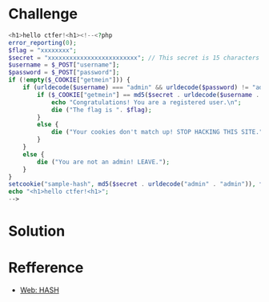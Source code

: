# Challenge
```php 
<h1>hello ctfer!<h1><!--<?php
error_reporting(0);
$flag = "xxxxxxxx";
$secret = "xxxxxxxxxxxxxxxxxxxxxxxxx"; // This secret is 15 characters long for security!
$username = $_POST["username"];
$password = $_POST["password"];
if (!empty($_COOKIE["getmein"])) {
    if (urldecode($username) === "admin" && urldecode($password) != "admin") {
        if ($_COOKIE["getmein"] == md5($secret . urldecode($username . $password))) {
            echo "Congratulations! You are a registered user.\n";
            die ("The flag is ". $flag);
        }
        else {
            die ("Your cookies don't match up! STOP HACKING THIS SITE.");
        }
    }
    else {
        die ("You are not an admin! LEAVE.");
    }
}
setcookie("sample-hash", md5($secret . urldecode("admin" . "admin")), time() + (60 * 60 * 24 * 7));
echo "<h1>hello ctfer!<h1>";
-->
```

# Solution

# Refference
+ [Web: HASH](http://haojiawei.xyz/2017/05/06/%E7%AC%AC%E5%8D%81%E4%B8%80%E5%91%A8%E5%B0%8F%E7%BB%84WriteUp/#2-Hash%EF%BC%88200%EF%BC%89)